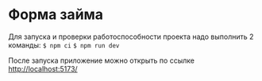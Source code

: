 # Форма займа

Для запуска и проверки работоспособности проекта надо выполнить 2 команды:
`$ npm ci`
`$ npm run dev`

После запуска приложение можно открыть по ссылке [http://localhost:5173/](http://localhost:5173/)